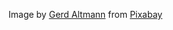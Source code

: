 Image by <a href="https://pixabay.com/users/geralt-9301/?utm_source=link-attribution&utm_medium=referral&utm_campaign=image&utm_content=1891191">Gerd Altmann</a> from <a href="https://pixabay.com//?utm_source=link-attribution&utm_medium=referral&utm_campaign=image&utm_content=1891191">Pixabay</a>